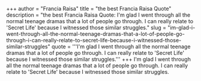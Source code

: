 +++
author = "Francia Raisa"
title = "the best Francia Raisa Quote"
description = "the best Francia Raisa Quote: I'm glad I went through all the normal teenage dramas that a lot of people go through. I can really relate to 'Secret Life' because I witnessed those similar struggles."
slug = "im-glad-i-went-through-all-the-normal-teenage-dramas-that-a-lot-of-people-go-through-i-can-really-relate-to-secret-life-because-i-witnessed-those-similar-struggles"
quote = '''I'm glad I went through all the normal teenage dramas that a lot of people go through. I can really relate to 'Secret Life' because I witnessed those similar struggles.'''
+++
I'm glad I went through all the normal teenage dramas that a lot of people go through. I can really relate to 'Secret Life' because I witnessed those similar struggles.
